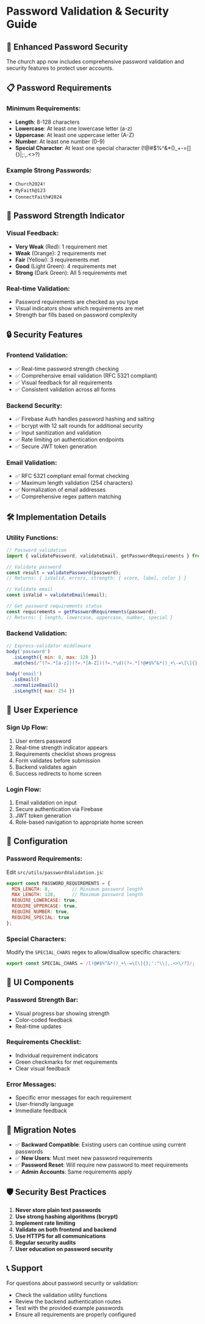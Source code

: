 # Password Validation & Security Guide

## 🔐 **Enhanced Password Security**

The church app now includes comprehensive password validation and security features to protect user accounts.

## 📋 **Password Requirements**

### **Minimum Requirements:**
- **Length**: 8-128 characters
- **Lowercase**: At least one lowercase letter (a-z)
- **Uppercase**: At least one uppercase letter (A-Z)
- **Number**: At least one number (0-9)
- **Special Character**: At least one special character (!@#$%^&*()_+-=[]{}|;:,.<>?)

### **Example Strong Passwords:**
- `Church2024!`
- `MyFaith@123`
- `ConnectFaith#2024`

## 🎯 **Password Strength Indicator**

### **Visual Feedback:**
- **Very Weak** (Red): 1 requirement met
- **Weak** (Orange): 2 requirements met
- **Fair** (Yellow): 3 requirements met
- **Good** (Light Green): 4 requirements met
- **Strong** (Dark Green): All 5 requirements met

### **Real-time Validation:**
- Password requirements are checked as you type
- Visual indicators show which requirements are met
- Strength bar fills based on password complexity

## 🔒 **Security Features**

### **Frontend Validation:**
- ✅ Real-time password strength checking
- ✅ Comprehensive email validation (RFC 5321 compliant)
- ✅ Visual feedback for all requirements
- ✅ Consistent validation across all forms

### **Backend Security:**
- ✅ Firebase Auth handles password hashing and salting
- ✅ bcrypt with 12 salt rounds for additional security
- ✅ Input sanitization and validation
- ✅ Rate limiting on authentication endpoints
- ✅ Secure JWT token generation

### **Email Validation:**
- ✅ RFC 5321 compliant email format checking
- ✅ Maximum length validation (254 characters)
- ✅ Normalization of email addresses
- ✅ Comprehensive regex pattern matching

## 🛠 **Implementation Details**

### **Utility Functions:**
```javascript
// Password validation
import { validatePassword, validateEmail, getPasswordRequirements } from '../utils/passwordValidation';

// Validate password
const result = validatePassword(password);
// Returns: { isValid, errors, strength: { score, label, color } }

// Validate email
const isValid = validateEmail(email);

// Get password requirements status
const requirements = getPasswordRequirements(password);
// Returns: { length, lowercase, uppercase, number, special }
```

### **Backend Validation:**
```javascript
// Express-validator middleware
body('password')
  .isLength({ min: 8, max: 128 })
  .matches(/^(?=.*[a-z])(?=.*[A-Z])(?=.*\d)(?=.*[!@#$%^&*()_+\-=\[\]{};':"\\|,.<>\/?])/)

body('email')
  .isEmail()
  .normalizeEmail()
  .isLength({ max: 254 })
```

## 🚀 **User Experience**

### **Sign Up Flow:**
1. User enters password
2. Real-time strength indicator appears
3. Requirements checklist shows progress
4. Form validates before submission
5. Backend validates again
6. Success redirects to home screen

### **Login Flow:**
1. Email validation on input
2. Secure authentication via Firebase
3. JWT token generation
4. Role-based navigation to appropriate home screen

## 🔧 **Configuration**

### **Password Requirements:**
Edit `src/utils/passwordValidation.js`:
```javascript
export const PASSWORD_REQUIREMENTS = {
  MIN_LENGTH: 8,        // Minimum password length
  MAX_LENGTH: 128,      // Maximum password length
  REQUIRE_LOWERCASE: true,
  REQUIRE_UPPERCASE: true,
  REQUIRE_NUMBER: true,
  REQUIRE_SPECIAL: true
};
```

### **Special Characters:**
Modify the `SPECIAL_CHARS` regex to allow/disallow specific characters:
```javascript
export const SPECIAL_CHARS = /[!@#$%^&*()_+\-=\[\]{};':"\\|,.<>\/?]/;
```

## 📱 **UI Components**

### **Password Strength Bar:**
- Visual progress bar showing strength
- Color-coded feedback
- Real-time updates

### **Requirements Checklist:**
- Individual requirement indicators
- Green checkmarks for met requirements
- Clear visual feedback

### **Error Messages:**
- Specific error messages for each requirement
- User-friendly language
- Immediate feedback

## 🔄 **Migration Notes**

- ✅ **Backward Compatible**: Existing users can continue using current passwords
- ✅ **New Users**: Must meet new password requirements
- ✅ **Password Reset**: Will require new password to meet requirements
- ✅ **Admin Accounts**: Same requirements apply

## 🛡️ **Security Best Practices**

1. **Never store plain text passwords**
2. **Use strong hashing algorithms (bcrypt)**
3. **Implement rate limiting**
4. **Validate on both frontend and backend**
5. **Use HTTPS for all communications**
6. **Regular security audits**
7. **User education on password security**

## 📞 **Support**

For questions about password security or validation:
- Check the validation utility functions
- Review the backend authentication routes
- Test with the provided example passwords
- Ensure all requirements are properly configured
